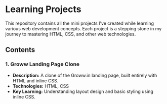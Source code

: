 # Learning Projects

This repository contains all the mini projects I've created while learning various web development concepts. Each project is a stepping stone in my journey to mastering HTML, CSS, and other web technologies.

## Contents

### 1. Groww Landing Page Clone
   - **Description:** A clone of the Groww.in landing page, built entirely with HTML and inline CSS.
   - **Technologies:** HTML, CSS
   - **Key Learning:** Understanding layout design and basic styling using inline CSS.
